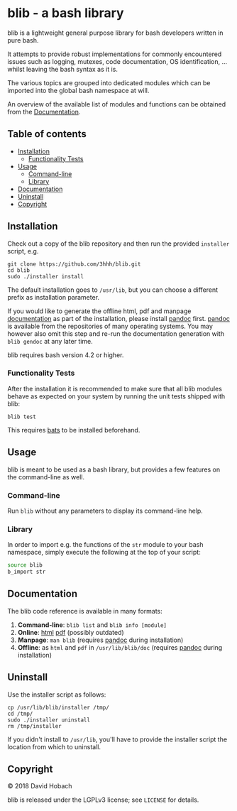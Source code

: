 # blib - a bash library

blib is a lightweight general purpose library for bash developers written in pure bash.

It attempts to provide robust implementations for commonly encountered issues such as logging, mutexes, code documentation, OS identification, ... whilst leaving the bash syntax as it is.

The various topics are grouped into dedicated modules which can be imported into the global bash namespace at will.

An overview of the available list of modules and functions can be obtained from the [Documentation](#documentation).

## Table of contents

- [Installation](#installation)
  - [Functionality Tests](#functionality-tests)
- [Usage](#usage)
  - [Command-line](#command-line)
  - [Library](#library)
- [Documentation](#documentation)
- [Uninstall](#uninstall)
- [Copyright](#copyright)

## Installation

Check out a copy of the blib repository and then run the provided `installer` script, e.g.

```
git clone https://github.com/3hhh/blib.git
cd blib
sudo ./installer install
```

The default installation goes to `/usr/lib`, but you can choose a different prefix as installation parameter.

If you would like to generate the offline html, pdf and manpage [documentation](#documentation) as part of the installation, please install [pandoc](https://pandoc.org/) first. [pandoc](https://pandoc.org/) is available from the repositories of many operating systems. You may however also omit this step and re-run the documentation generation with `blib gendoc` at any later time.

blib requires bash version 4.2 or higher.

### Functionality Tests

After the installation it is recommended to make sure that all blib modules behave as expected on your system by running the unit tests shipped with blib:

```
blib test
```

This requires [bats](https://github.com/bats-core/bats-core) to be installed beforehand.

## Usage

blib is meant to be used as a bash library, but provides a few features on the command-line as well.

### Command-line

Run `blib` without any parameters to display its command-line help.

### Library

In order to import e.g. the functions of the `str` module to your bash namespace, simply execute the following at the top of your script:

```bash
source blib
b_import str
```

## Documentation

The blib code reference is available in many formats:

1. **Command-line**: `blib list` and `blib info [module]`
2. **Online**: [html](https://3hhh.github.io/blib-doc/blib.html) [pdf](https://3hhh.github.io/blib-doc/blib.pdf) (possibly outdated)
3. **Manpage**: `man blib` (requires [pandoc](https://pandoc.org/) during installation)
4. **Offline**: as `html` and `pdf` in `/usr/lib/blib/doc` (requires [pandoc](https://pandoc.org/) during installation)

## Uninstall

Use the installer script as follows:

```
cp /usr/lib/blib/installer /tmp/
cd /tmp/
sudo ./installer uninstall
rm /tmp/installer
```

If you didn't install to `/usr/lib`, you'll have to provide the installer script the location from which to uninstall.

## Copyright

© 2018 David Hobach

blib is released under the LGPLv3 license; see `LICENSE` for details.
